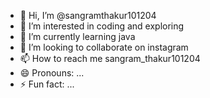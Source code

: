 - 👋 Hi, I’m @sangramthakur101204
- 👀 I’m interested in coding and exploring
- 🌱 I’m currently learning java
- 💞️ I’m looking to collaborate on instagram
- 📫 How to reach me sangram_thakur101204
- 😄 Pronouns: ...
- ⚡ Fun fact: ...

<!---
sangramthakur101204/sangramthakur101204 is a ✨ special ✨ repository because its `README.md` (this file) appears on your GitHub profile.
You can click the Preview link to take a look at your changes.
--->
